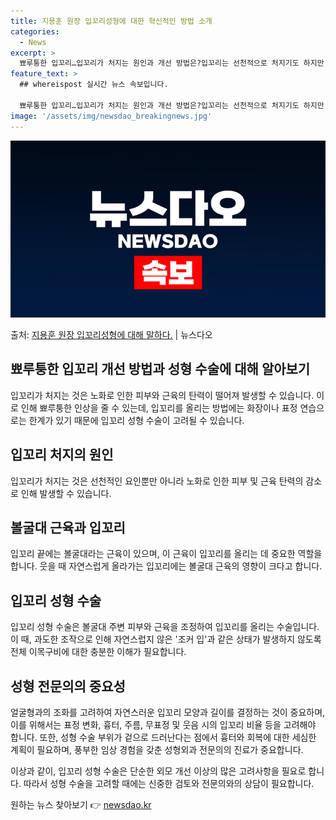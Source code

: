 ```yaml
---
title: 지용훈 원장 입꼬리성형에 대한 혁신적인 방법 소개
categories:
  - News
excerpt: >
  뾰루퉁한 입꼬리…입꼬리가 처지는 원인과 개선 방법은?입꼬리는 선천적으로 처지기도 하지만 노화로 인한 피부와 …
feature_text: >
  ## whereispost 실시간 뉴스 속보입니다.

  뾰루퉁한 입꼬리…입꼬리가 처지는 원인과 개선 방법은?입꼬리는 선천적으로 처지기도 하지만 노화로 인한 피부와 …
image: '/assets/img/newsdao_breakingnews.jpg'
---
```


![뉴스다오 속보](/assets/img/newsdao_breakingnews.jpg)

<p>출처: <a href="https://newsdao.kr/3367" rel="dofollow">지용훈 원장 입꼬리성형에 대해 말하다.</a> | 뉴스다오</p>

<h2>뾰루퉁한 입꼬리 개선 방법과 성형 수술에 대해 알아보기</h2>

입꼬리가 처지는 것은 노화로 인한 피부와 근육의 탄력이 떨어져 발생할 수 있습니다. 이로 인해 뾰루퉁한 인상을 줄 수 있는데, 입꼬리를 올리는 방법에는 화장이나 표정 연습으로는 한계가 있기 때문에 입꼬리 성형 수술이 고려될 수 있습니다.

<h2>입꼬리 처지의 원인</h2>
<p data-ke-size="size16">입꼬리가 처지는 것은 선천적인 요인뿐만 아니라 노화로 인한 피부 및 근육 탄력의 감소로 인해 발생할 수 있습니다.</p>

<h2>볼굴대 근육과 입꼬리</h2>
<p data-ke-size="size16">입꼬리 끝에는 볼굴대라는 근육이 있으며, 이 근육이 입꼬리를 올리는 데 중요한 역할을 합니다. 웃을 때 자연스럽게 올라가는 입꼬리에는 볼굴대 근육의 영향이 크다고 합니다.</p>

<h2>입꼬리 성형 수술</h2>
<p data-ke-size="size16">입꼬리 성형 수술은 볼굴대 주변 피부와 근육을 조정하여 입꼬리를 올리는 수술입니다. 이 때, 과도한 조작으로 인해 자연스럽지 않은 '조커 입'과 같은 상태가 발생하지 않도록 전체 이목구비에 대한 충분한 이해가 필요합니다.</p>

<h2>성형 전문의의 중요성</h2>
<p data-ke-size="size16">얼굴형과의 조화를 고려하여 자연스러운 입꼬리 모양과 길이를 결정하는 것이 중요하며, 이를 위해서는 표정 변화, 흉터, 주름, 무표정 및 웃음 시의 입꼬리 비율 등을 고려해야 합니다. 또한, 성형 수술 부위가 겉으로 드러난다는 점에서 흉터와 회복에 대한 세심한 계획이 필요하며, 풍부한 임상 경험을 갖춘 성형외과 전문의의 진료가 중요합니다.</p>

이상과 같이, 입꼬리 성형 수술은 단순한 외모 개선 이상의 많은 고려사항을 필요로 합니다. 따라서 성형 수술을 고려할 때에는 신중한 검토와 전문의와의 상담이 필요합니다. 

원하는 뉴스 찾아보기 👉 <a href="https://newsdao.kr" rel="dofollow">newsdao.kr</a>


